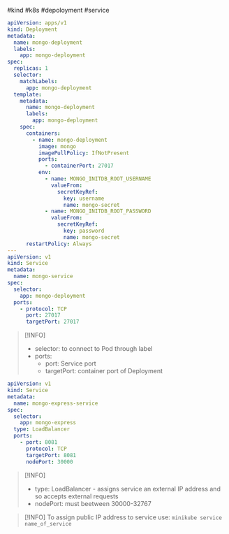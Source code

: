 #kind #k8s #depoloyment #service 

```yml
apiVersion: apps/v1  
kind: Deployment  
metadata:  
  name: mongo-deployment  
  labels:  
    app: mongo-deployment  
spec:  
  replicas: 1  
  selector:  
    matchLabels:  
      app: mongo-deployment  
  template:  
    metadata:  
      name: mongo-deployment  
      labels:  
        app: mongo-deployment  
    spec:  
      containers:  
        - name: mongo-deployment  
          image: mongo  
          imagePullPolicy: IfNotPresent  
          ports:  
            - containerPort: 27017  
          env:  
            - name: MONGO_INITDB_ROOT_USERNAME  
              valueFrom:  
                secretKeyRef:  
                  key: username  
                  name: mongo-secret  
            - name: MONGO_INITDB_ROOT_PASSWORD  
              valueFrom:  
                secretKeyRef:  
                  key: password  
                  name: mongo-secret  
      restartPolicy: Always  
---  
apiVersion: v1  
kind: Service  
metadata:  
  name: mongo-service  
spec:  
  selector:  
    app: mongo-deployment  
  ports:  
    - protocol: TCP  
      port: 27017  
      targetPort: 27017
```

> [!INFO]
> - selector: to connect to Pod through label
> - ports:
> 	- port: Service port
> 	- targetPort: container port of Deployment

```yml
apiVersion: v1  
kind: Service  
metadata:  
  name: mongo-express-service  
spec:  
  selector:  
    app: mongo-express  
  type: LoadBalancer  
  ports:  
    - port: 8081  
      protocol: TCP  
      targetPort: 8081  
      nodePort: 30000
```

> [!INFO]
> - type: LoadBalancer - assigns service an external IP address and so accepts external requests
> - nodePort: must beetween 30000-32767

> [!INFO]
> To assign public IP address to service use:
> `minikube service name_of_service`

